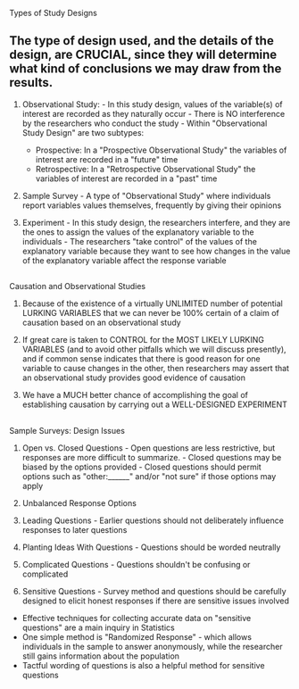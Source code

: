 <!-- Study Design Introduction --> 

Types of Study Designs

## The type of design used, and the details of the design, are CRUCIAL, since they will determine what kind of conclusions we may draw from the results. 

  1. Observational Study: 
    - In this study design, values of the variable(s) of interest are recorded as they naturally occur 
    - There is NO interference by the researchers who conduct the study 
    - Within "Observational Study Design" are two subtypes:
      - Prospective: In a "Prospective Observational Study" the variables of interest are recorded in a "future" time
      - Retrospective: In a "Retrospective Observational Study" the variables of interest are recorded in a "past" time 
      
  2. Sample Survey 
    - A type of "Observational Study" where individuals report variables values themselves, frequently by giving their opinions 
  
  3. Experiment
    - In this study design, the researchers interfere, and they are the ones to assign the values of the explanatory variable to the individuals 
    - The researchers "take control" of the values of the explanatory variable because they want to see how changes in the value of the explanatory variable affect the response variable
    
## ####################

Causation and Observational Studies 

  1. Because of the existence of a virtually UNLIMITED number of potential LURKING VARIABLES that we can never be 100% certain of a claim of causation based on an observational study
  
  2. If great care is taken to CONTROL for the MOST LIKELY LURKING VARIABLES (and to avoid other pitfalls which we will discuss presently), and if common sense indicates that there is good reason for one variable to cause changes in the other, then researchers may assert that an observational study provides good evidence of causation
  
  3. We have a MUCH better chance of accomplishing the goal of establishing causation by carrying out a WELL-DESIGNED EXPERIMENT 
  
## ########################

Sample Surveys: Design Issues

  1. Open vs. Closed Questions
    - Open questions are less restrictive, but responses are more difficult to summarize.
    - Closed questions may be biased by the options provided
    - Closed questions should permit options such as "other:______" and/or "not sure" if those options may apply
    
  2. Unbalanced Response Options
    
  3. Leading Questions
    - Earlier questions should not deliberately influence responses to later questions
    
  4. Planting Ideas With Questions
    - Questions should be worded neutrally

  5. Complicated Questions
    - Questions shouldn't be confusing or complicated
    
  6. Sensitive Questions
    - Survey method and questions should be carefully designed to elicit honest responses if there are sensitive issues involved
  
- Effective techniques for collecting accurate data on "sensitive questions" are a main inquiry in Statistics 
- One simple method is "Randomized Response" - which allows individuals in the sample to answer anonymously, while the researcher still gains information about the population 
- Tactful wording of questions is also a helpful method for sensitive questions 

  
  
  
  
  
  
  
  
  
  
  
  
  
  

  
  
  
  
  
  
  
  
  
  